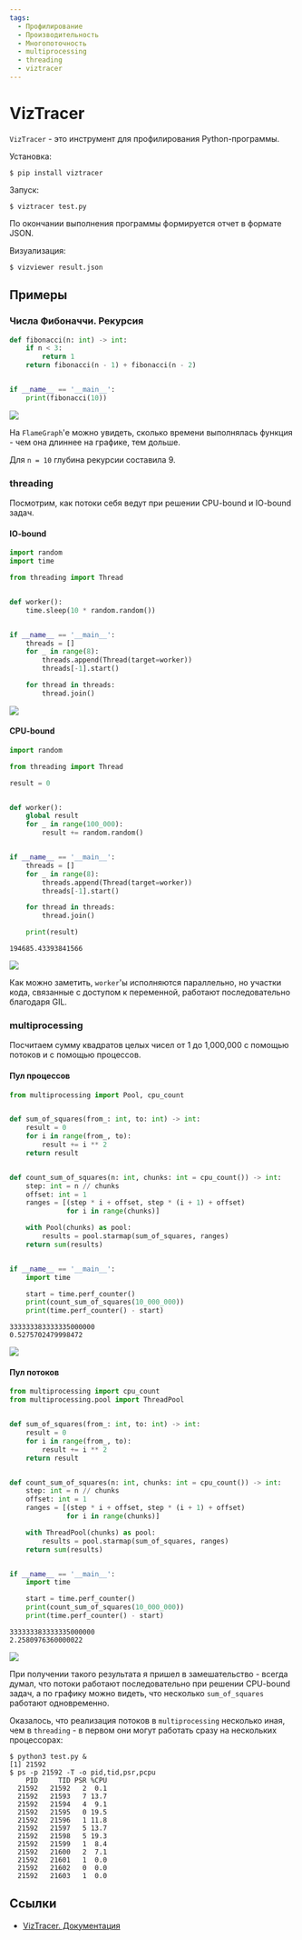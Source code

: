 ```yaml
---
tags:
  - Профилирование
  - Производительность
  - Многопоточность
  - multiprocessing
  - threading
  - viztracer
---
```


# VizTracer

`VizTracer` - это инструмент для профилирования Python-программы.

Установка:

```shell
$ pip install viztracer
```

Запуск:

```shell
$ viztracer test.py
```

По окончании выполнения программы формируется отчет в формате JSON.

Визуализация:

```shell
$ vizviewer result.json
```

## Примеры

### Числа Фибоначчи. Рекурсия

```python
def fibonacci(n: int) -> int:
    if n < 3:
        return 1
    return fibonacci(n - 1) + fibonacci(n - 2)


if __name__ == '__main__':
    print(fibonacci(10))
```

![](img/viztracer_fibonacci.png)

На `FlameGraph`'е можно увидеть, сколько времени выполнялась функция - чем она длиннее на графике, тем дольше.

Для `n = 10` глубина рекурсии составила 9.

### threading

Посмотрим, как потоки себя ведут при решении CPU-bound и IO-bound задач.

#### IO-bound

```python
import random
import time

from threading import Thread


def worker():
    time.sleep(10 * random.random())


if __name__ == '__main__':
    threads = []
    for _ in range(8):
        threads.append(Thread(target=worker))
        threads[-1].start()

    for thread in threads:
        thread.join()
```

![](img/viztracer_threading_io.png)

#### CPU-bound

```python
import random

from threading import Thread

result = 0


def worker():
    global result
    for _ in range(100_000):
        result += random.random()


if __name__ == '__main__':
    threads = []
    for _ in range(8):
        threads.append(Thread(target=worker))
        threads[-1].start()

    for thread in threads:
        thread.join()

    print(result)
```

```
194685.43393841566
```

![](img/viztracer_threading_cpu.png)

Как можно заметить, `worker`'ы исполняются параллельно, но участки кода, связанные с доступом к переменной, работают последовательно благодаря GIL.

### multiprocessing

Посчитаем сумму квадратов целых чисел от 1 до 1,000,000 с помощью потоков и с помощью процессов.

#### Пул процессов

```python
from multiprocessing import Pool, cpu_count


def sum_of_squares(from_: int, to: int) -> int:
    result = 0
    for i in range(from_, to):
        result += i ** 2
    return result


def count_sum_of_squares(n: int, chunks: int = cpu_count()) -> int:
    step: int = n // chunks
    offset: int = 1
    ranges = [(step * i + offset, step * (i + 1) + offset)
              for i in range(chunks)]

    with Pool(chunks) as pool:
        results = pool.starmap(sum_of_squares, ranges)
    return sum(results)


if __name__ == '__main__':
    import time

    start = time.perf_counter()
    print(count_sum_of_squares(10_000_000))
    print(time.perf_counter() - start)
```

```
333333383333335000000
0.5275702479998472
```

![](img/viztracer_squares_pool.png)

#### Пул потоков

```python
from multiprocessing import cpu_count
from multiprocessing.pool import ThreadPool


def sum_of_squares(from_: int, to: int) -> int:
    result = 0
    for i in range(from_, to):
        result += i ** 2
    return result


def count_sum_of_squares(n: int, chunks: int = cpu_count()) -> int:
    step: int = n // chunks
    offset: int = 1
    ranges = [(step * i + offset, step * (i + 1) + offset)
              for i in range(chunks)]

    with ThreadPool(chunks) as pool:
        results = pool.starmap(sum_of_squares, ranges)
    return sum(results)


if __name__ == '__main__':
    import time

    start = time.perf_counter()
    print(count_sum_of_squares(10_000_000))
    print(time.perf_counter() - start)
```

```
333333383333335000000
2.2580976360000022
```

![](img/viztracer_squares_threadpool.png)

При получении такого результата я пришел в замешательство - всегда думал, что потоки работают последовательно при решении CPU-bound задач, а по графику можно видеть, что несколько `sum_of_squares` работают одновременно.

Оказалось, что реализация потоков в `multiprocessing` несколько иная, чем в `threading` - в первом они могут работать сразу на нескольких процессорах:

```shell
$ python3 test.py &
[1] 21592
$ ps -p 21592 -T -o pid,tid,psr,pcpu
    PID     TID PSR %CPU
  21592   21592   2  0.1
  21592   21593   7 13.7
  21592   21594   4  9.1
  21592   21595   0 19.5
  21592   21596   1 11.8
  21592   21597   5 13.7
  21592   21598   5 19.3
  21592   21599   1  8.4
  21592   21600   2  7.1
  21592   21601   1  0.0
  21592   21602   0  0.0
  21592   21603   1  0.0
```

## Ссылки
- [VizTracer. Документация](https://viztracer.readthedocs.io/en/latest/)
